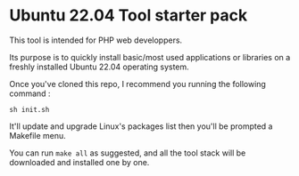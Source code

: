 # Ubuntu 22.04 Tool starter pack

This tool is intended for PHP web developpers.

Its purpose is to quickly install basic/most used applications or libraries on a freshly installed Ubuntu 22.04 operating system.

Once you've cloned this repo, I recommend you running the following command :
```
sh init.sh
```
It'll update and upgrade Linux's packages list then you'll be prompted a Makefile menu.

You can run `make all` as suggested, and all the tool stack will be downloaded and installed one by one.
